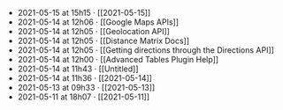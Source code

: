 - 2021-05-15 at 15h15 · [[2021-05-15]]
- 2021-05-14 at 12h06 · [[Google Maps APIs]]
- 2021-05-14 at 12h05 · [[Geolocation API]]
- 2021-05-14 at 12h05 · [[Distance Matrix Docs]]
- 2021-05-14 at 12h05 · [[Getting directions through the Directions API]]
- 2021-05-14 at 12h00 · [[Advanced Tables Plugin Help]]
- 2021-05-14 at 11h43 · [[Untitled]]
- 2021-05-14 at 11h36 · [[2021-05-14]]
- 2021-05-13 at 09h33 · [[2021-05-13]]
- 2021-05-11 at 18h07 · [[2021-05-11]]
